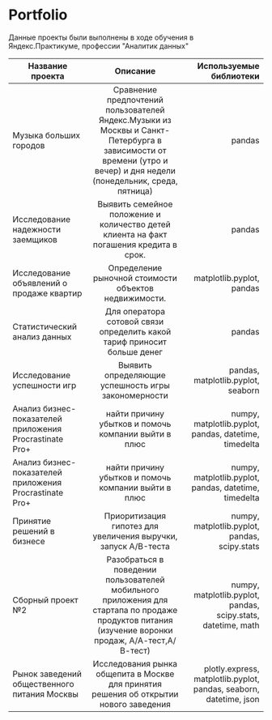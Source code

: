 # Portfolio
Данные проекты были выполнены в ходе обучения в Яндекс.Практикуме, профессии "Аналитик данных"

| Название проекта       | Описание           | Используемые библиотеки |
| -----------------------|:------------------:| -----------------------:|
| Музыка больших городов | Сравнение предпочтений пользователей Яндекс.Музыки из Москвы и Санкт-Петербурга в зависимости от времени (утро и вечер) и дня недели (понедельник, среда, пятница)                 | pandas                  |
| Исследование надежности заемщиков| Выявить семейное положение и количество детей клиента на факт погашения кредита в срок. |   pandas |
| Исследование объявлений о продаже квартир| Определение рыночной стоимости объектов недвижимости.         |matplotlib.pyplot, pandas |
| Статистический анализ данных| Для оператора сотовой связи определить какой тариф приносит больше денег| pandas |
| Исследование успешности игр | Выявить определяющие успешность игры закономерности| pandas, matplotlib.pyplot, seaborn |
| Анализ бизнес-показателей приложения Procrastinate Pro+ | найти причину убытков и помочь компании выйти в плюс| numpy, matplotlib.pyplot, pandas, datetime, timedelta |
| Анализ бизнес-показателей приложения Procrastinate Pro+ | найти причину убытков и помочь компании выйти в плюс| numpy, matplotlib.pyplot, pandas, datetime, timedelta |
| Принятие решений в бизнесе | Приоритизация гипотез для увеличения выручки, запуск A/B-теста| numpy, matplotlib.pyplot, pandas, scipy.stats |
| Сборный проект №2 |Разобраться в поведении пользователей мобильного приложения для стартапа по продаже продуктов питания (изучение воронки продаж, А/А-тест,А/В-тест)| numpy, matplotlib.pyplot, pandas, scipy.stats, datetime, math |
| Рынок заведений общественного питания Москвы | Исследования рынка общепита в Москве для принятия решения об открытии нового заведения| plotly.express, matplotlib.pyplot, pandas, seaborn, datetime, json |
